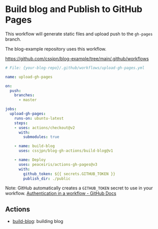 # Build blog and Publish to GitHub Pages

This workflow will generate static files and upload push to the `gh-pages` branch.

The blog-example repository uses this workflow.

https://github.com/cssjpn/blog-example/tree/main/.github/workflows

```yaml
# File: {your-blog-repo}/.github/workflows/upload-gh-pages.yml

name: upload-gh-pages

on:
  push:
    branches:
      - master

jobs:
  upload-gh-pages:
    runs-on: ubuntu-latest
    steps:
    - uses: actions/checkout@v2
      with:
        submodules: true

    - name: build-blog
      uses: cssjpn/blog-gh-actions/build-blog@v1

    - name: Deploy
      uses: peaceiris/actions-gh-pages@v3
      with:
        github_token: ${{ secrets.GITHUB_TOKEN }}
        publish_dir: ./public
```

Note: GitHub automatically creates a `GITHUB_TOKEN` secret to use in your workflow. [Authentication in a workflow - GitHub Docs](https://docs.github.com/en/actions/reference/authentication-in-a-workflow)

## Actions

* [build-blog](../build-blog): building blog
